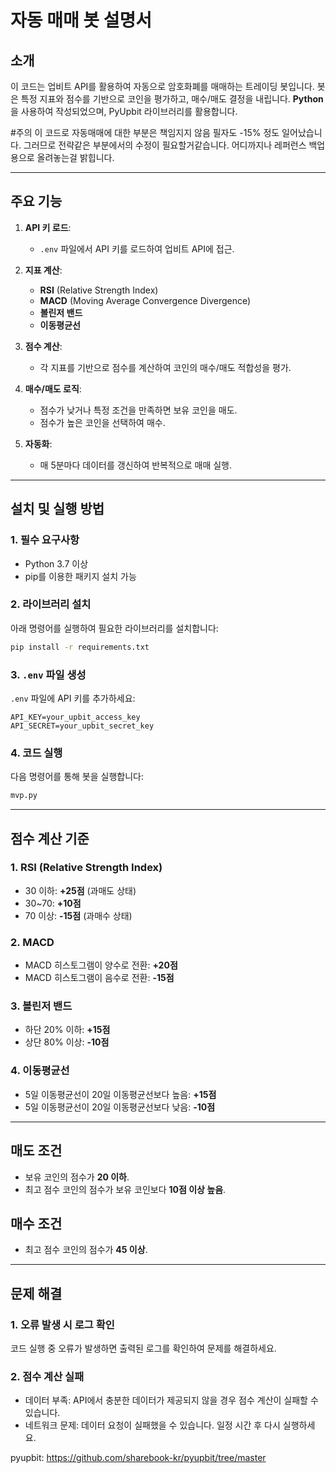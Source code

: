 # 자동 매매 봇 설명서

## 소개

이 코드는 업비트 API를 활용하여 자동으로 암호화폐를 매매하는 트레이딩 봇입니다. 봇은 특정 지표와 점수를 기반으로 코인을 평가하고, 매수/매도 결정을 내립니다. **Python**을 사용하여 작성되었으며, PyUpbit 라이브러리를 활용합니다.

#주의
이 코드로 자동매매에 대한 부분은 책임지지 않음 필자도 -15% 정도 일어났습니다. 그러므로 전략같은 부분에서의 수정이 필요할거같습니다.
어디까지나 레퍼런스 백업용으로 올려놓는걸 밝힙니다. 

---

## 주요 기능

1. **API 키 로드**:

   - `.env` 파일에서 API 키를 로드하여 업비트 API에 접근.

2. **지표 계산**:

   - **RSI** (Relative Strength Index)
   - **MACD** (Moving Average Convergence Divergence)
   - **볼린저 밴드**
   - **이동평균선**

3. **점수 계산**:

   - 각 지표를 기반으로 점수를 계산하여 코인의 매수/매도 적합성을 평가.

4. **매수/매도 로직**:

   - 점수가 낮거나 특정 조건을 만족하면 보유 코인을 매도.
   - 점수가 높은 코인을 선택하여 매수.

5. **자동화**:

   - 매 5분마다 데이터를 갱신하여 반복적으로 매매 실행.

---

## 설치 및 실행 방법

### 1. 필수 요구사항

- Python 3.7 이상
- pip를 이용한 패키지 설치 가능

### 2. 라이브러리 설치

아래 명령어를 실행하여 필요한 라이브러리를 설치합니다:

```bash
pip install -r requirements.txt
```

### 3. `.env` 파일 생성

`.env` 파일에 API 키를 추가하세요:

```
API_KEY=your_upbit_access_key
API_SECRET=your_upbit_secret_key
```

### 4. 코드 실행

다음 명령어를 통해 봇을 실행합니다:

```bash
mvp.py
```

---

## 점수 계산 기준

### 1. RSI (Relative Strength Index)

- 30 이하: **+25점** (과매도 상태)
- 30\~70: **+10점**
- 70 이상: **-15점** (과매수 상태)

### 2. MACD

- MACD 히스토그램이 양수로 전환: **+20점**
- MACD 히스토그램이 음수로 전환: **-15점**

### 3. 볼린저 밴드

- 하단 20% 이하: **+15점**
- 상단 80% 이상: **-10점**

### 4. 이동평균선

- 5일 이동평균선이 20일 이동평균선보다 높음: **+15점**
- 5일 이동평균선이 20일 이동평균선보다 낮음: **-10점**

---

## 매도 조건

- 보유 코인의 점수가 **20 이하**.
- 최고 점수 코인의 점수가 보유 코인보다 **10점 이상 높음**.

## 매수 조건

- 최고 점수 코인의 점수가 **45 이상**.

---

## 문제 해결

### 1. 오류 발생 시 로그 확인

코드 실행 중 오류가 발생하면 출력된 로그를 확인하여 문제를 해결하세요.

### 2. 점수 계산 실패

- 데이터 부족: API에서 충분한 데이터가 제공되지 않을 경우 점수 계산이 실패할 수 있습니다.
- 네트워크 문제: 데이터 요청이 실패했을 수 있습니다. 일정 시간 후 다시 실행하세요.


pyupbit: https://github.com/sharebook-kr/pyupbit/tree/master
